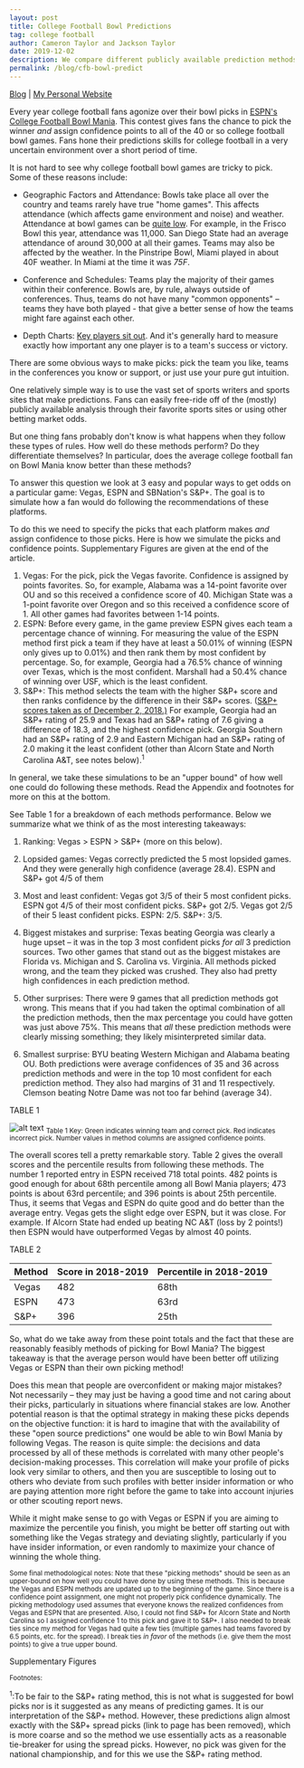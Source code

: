 ```yaml
---
layout: post
title: College Football Bowl Predictions
tag: college football
author: Cameron Taylor and Jackson Taylor
date: 2019-12-02
description: We compare different publicly available prediction methods for college football bowl games.
permalink: /blog/cfb-bowl-predict
---
```


[Blog](https://cameronntaylor.github.io/blog/) | [My Personal Website](https://cameronntaylor.github.io/)

Every year college football fans agonize over their bowl picks in [ESPN's College Football Bowl Mania](http://fantasy.espn.com/college-bowl-mania/2018/en/). This contest gives fans the chance to pick the winner _and_ assign confidence points to all of the 40 or so college football bowl games. Fans hone their predictions skills for college football in a very uncertain environment over a short period of time.

It is not hard to see why college football bowl games are tricky to pick. Some of these reasons include:

- Geographic Factors and Attendance: Bowls take place all over the country and teams rarely have true &quot;home games&quot;. This affects attendance (which affects game environment and noise) and weather. Attendance at bowl games can be [quite low](https://www.newsday.com/sports/college/college-football/college-football-bowl-game-attendance-2018-18-1.24180893).  For example, in the Frisco Bowl this year, attendance was 11,000. San Diego State had an average attendance of around 30,000 at all their games. Teams may also be affected by the weather. In the Pinstripe Bowl, Miami played in about 40F weather. In Miami at the time it was _75F_.

- Conference and Schedules: Teams play the majority of their games within their conference. Bowls are, by rule, always outside of conferences. Thus, teams do not have many &quot;common opponents&quot; – teams they have both played - that give a better sense of how the teams might fare against each other.

- Depth Charts: [Key players sit out](https://sports.yahoo.com/college-football-players-sitting-bowl-games-2018-210123415.html). And it's generally hard to measure exactly how important any one player is to a team's success or victory.

There are some obvious ways to make picks: pick the team you like, teams in the conferences you know or support, or just use your pure gut intuition.

One relatively simple way is to use the vast set of sports writers and sports sites that make predictions. Fans can easily free-ride off of the (mostly) publicly available analysis through their favorite sports sites or using other betting market odds.

But one thing fans probably don&#39;t know is what happens when they follow these types of rules. How well do these methods perform? Do they differentiate themselves? In particular, does the average college football fan on Bowl Mania know better than these methods?

To answer this question we look at 3 easy and popular ways to get odds on a particular game: Vegas, ESPN and SBNation&#39;s S&amp;P+.  The goal is to simulate how a fan would do following the recommendations of these platforms.

To do this we need to specify the picks that each platform makes _and_ assign confidence to those picks. Here is how we simulate the picks and confidence points. Supplementary Figures are given at the end of the article.

1. Vegas: For the pick, pick the Vegas favorite. Confidence is assigned by points favorites. So, for example, Alabama was a 14-point favorite over OU and so this received a confidence score of 40. Michigan State was a 1-point favorite over Oregon and so this received a confidence score of 1. All other games had favorites between 1-14 points.
2. ESPN: Before every game, in the game preview ESPN gives each team a percentage chance of winning. For measuring the value of the ESPN method first pick a team if they have at least a 50.01% of winning (ESPN only gives up to 0.01%) and then rank them by most confident by percentage. So, for example, Georgia had a 76.5% chance of winning over Texas, which is the most confident. Marshall had a 50.4% chance of winning over USF, which is the least confident.
3. S&amp;P+: This method selects the team with the higher S&amp;P+ score and then ranks confidence by the difference in their S&amp;P+ scores. ([S](https://www.sbnation.com/college-football/2018/12/2/18122019/ncaa-football-rankings-2018-college-football-playoff)[&amp;P+ scores taken as of December 2, 2018.)](https://www.sbnation.com/college-football/2018/12/2/18122019/ncaa-football-rankings-2018-college-football-playoff) For example, Georgia had an S&amp;P+ rating of 25.9 and Texas had an S&amp;P+ rating of 7.6 giving a difference of 18.3, and the highest confidence pick. Georgia Southern had an S&amp;P+ rating of 2.9 and Eastern Michigan had an S&amp;P+ rating of 2.0 making it the least confident (other than Alcorn State and North Carolina A&amp;T, see notes below).<sup>1</sup>

In general, we take these simulations to be an &quot;upper bound&quot; of how well one could do following these methods. Read the Appendix and footnotes for more on this at the bottom.

See Table 1 for a breakdown of each methods performance. Below we summarize what we think of as the most interesting takeaways:

1. Ranking: Vegas > ESPN > S&amp;P+ (more on this below).

1. Lopsided games: Vegas correctly predicted the 5 most lopsided games. And they were generally high confidence (average 28.4). ESPN and S&amp;P+ got 4/5 of them

1. Most and least confident: Vegas got 3/5 of their 5 most confident picks. ESPN got 4/5 of their most confident picks. S&amp;P+ got 2/5. Vegas got 2/5 of their 5 least confident picks. ESPN: 2/5. S&amp;P+: 3/5.

1. Biggest mistakes and surprise: Texas beating Georgia was clearly a huge upset – it was in the top 3 most confident picks _for all_ 3 prediction sources. Two other games that stand out as the biggest mistakes are Florida vs. Michigan and S. Carolina vs. Virginia. All methods picked wrong, and the team they picked was crushed. They also had pretty high confidences in each prediction method.

1. Other surprises: There were 9 games that all prediction methods got wrong. This means that if you had taken the optimal combination of all the prediction methods, then the max percentage you could have gotten was just above 75%. This means that _all_ these prediction methods were clearly missing something; they likely misinterpreted similar data.

1. Smallest surprise: BYU beating Western Michigan and Alabama beating OU. Both predictions were average confidences of 35 and 36 across prediction methods and were in the top 10 most confident for each prediction method. They also had margins of 31 and 11 respectively. Clemson beating Notre Dame was not too far behind (average 34).

TABLE 1

![alt text](../images/cfb_table1.png)
<sub> Table 1 Key: Green indicates winning team and correct pick. Red indicates incorrect pick. Number values in method columns are assigned confidence points.</sub>


<!--- | Bowl | Team 1 | Team 2 | Margin | Vegas | ESPN | S&amp;P+ |
| --- | --- | --- | --- | --- | --- | --- |
| _Armed Forces Bowl_ | Houston | Army | 56 | 29 | 25 | 32 |
| _Music City Bowl_ | Purdue | Auburn | 49 | 17 | 19 | 23 |
| _New Mexico Bowl_ | Utah State | North Texas | 39 | 33 | 39 | 12 |
| _Gator Bowl_ | NC State | Texas A&amp;M | 39 | 35 | 16 | 14 |
| _New Orleans Bowl_ | Mid TN | App St | 32 | 28 | 23 | 38 |
| _Pin-Stripe Bowl_ | Miami | Wisconsin | 32 | 12 | 5 | 3 |
| _Idaho Potato Bowl_ | WMU | BYU | 31 | 37 | 34 | 34 |
| _Independence Bowl_ | Temple | Duke | 29 | 16 | 7 | 27 |
| _Belk Bowl_ | S Carolina | Virginia | 28 | 14 | 28 | 13 |
| _Natl Champ_ | Alabama | Clemson | 28 | 22 | 3 | 8 |
| _Cotton Bowl_ | Notre Dame | Clemson | 27 | 39 | 35 | 29 |
| _Frisco Bowl_ | SDSU | Ohio | 27 | 7 | 22 | 4 |
| _Peach Bowl_ | Florida | Michigan | 26 | 20 | 27 | 25 |
| _Quick Lane Bowl_ | Minnesota | GA Tech | 24 | 25 | 18 | 10 |
| _Boca Raton Bowl_ | UAB | N Illinois | 24 | 5 | 15 | 9 |
| _Gasparilla Bowl_ | Marshall | USF | 18 | 15 | 1 | 17 |
| _Cure Bowl_ | Tulane | ULL | 17 | 13 | 26 | 7 |
| _Hawaii Bowl_ | Hawaii | LA Tech | 17 | 2 | 8 | 22 |
| _Camping World Bowl_ | W Virginia | Syracuse | 16 | 10 | 29 | 26 |
| _Holiday Bowl_ | NU | Utah | 11 | 27 | 32 | 39 |
| _Las Vegas Bowl_ | AZ St | Fresno St | 11 | 26 | 20 | 37 |
| _Orange Bowl_ | OU | Alabama | 11 | 40 | 38 | 30 |
| _Dollar General Bowl_ | Buffalo | Troy | 10 | 3 | 9 | 5 |
| _Fiesta Bowl_ | LSU | UCF | 8 | 32 | 31 | 21 |
| _Sugar Bowl_ | Texas | Georgia | 7 | 38 | 40 | 40 |
| _Texas Bowl_ | Baylor | Vanderbilt | 7 | 19 | 12 | 16 |
| _Outback Bowl_ | Miss St | Iowa | 5 | 31 | 21 | 19 |
| _Liberty Bowl_ | Missouri | Ok State | 5 | 36 | 30 | 18 |
| _Rose Bowl_ | Wash | Ohio State | 5 | 23 | 10 | 15 |
| _Military Bowl_ | Cincy | VA Tech | 4 | 24 | 6 | 31 |
| _Citrus Bowl_ | Kentucky | Penn St | 3 | 21 | 33 | 35 |
| _Bahamas Bowl_ | FIU | Toledo | 3 | 30 | 37 | 24 |
| _Birmingham Bowl_ | Memphis | Wake Forest | 3 | 8 | 13 | 36 |
| _Arizona Bowl_ | Ark St | Nevada | 3 | 6 | 4 | 20 |
| _Cheez-IT Bowl_ | Cal | TCU | 3 | 4 | 2 | 6 |
| _Camellia Bowl_ | GA South | E Michigan | 2 | 9 | 11 | 2 |
| _Celebration Bowl_ | NC A&amp;T | Alcorn State | 2 | 34 | 14 | 1 |
| _Alamo Bowl_ | Iowa State | Wash St | 2 | 11 | 24 | 28 |
| _Sun Bowl_ | Stanford | Pitt | 1 | 18 | 36 | 33 |
| _Redbox Bowl_ | Michigan St | Oregon | 1 | 1 | 17 | 11 | --->

The overall scores tell a pretty remarkable story. Table 2 gives the overall scores and the percentile results from following these methods. The number 1 reported entry in ESPN received 718 total points. 482 points is good enough for about 68th percentile among all Bowl Mania players; 473 points is about 63rd percentile; and 396 points is about 25th percentile. Thus, it seems that Vegas and ESPN do quite good and do better than the average entry. Vegas gets the slight edge over ESPN, but it was close. For example. If Alcorn State had ended up beating NC A&amp;T (loss by 2 points!) then ESPN would have outperformed Vegas by almost 40 points.

TABLE 2

| **Method** | **Score in 2018-2019** | **Percentile in 2018-2019** |
| --- | --- | --- |
| Vegas | 482 | 68th|
| ESPN | 473 | 63rd|
| S&amp;P+ | 396 | 25th|

So, what do we take away from these point totals and the fact that these are reasonably feasibly methods of picking for Bowl Mania? The biggest takeaway is that the average person would have been better off utilizing Vegas or ESPN than their own picking method!

Does this mean that people are overconfident or making major mistakes? Not necessarily – they may just be having a good time and not caring about their picks, particularly in situations where financial stakes are low. Another potential reason is that the optimal strategy in making these picks depends on the objective function: it is hard to imagine that with the availability of these &quot;open source predictions&quot; one would be able to win Bowl Mania by following Vegas. The reason is quite simple: the decisions and data processed by all of these methods is correlated with many other people&#39;s decision-making processes. This correlation will make your profile of picks look very similar to others, and then you are susceptible to losing out to others who deviate from such profiles with better insider information or who are paying attention more right before the game to take into account injuries or other scouting report news.

While it might make sense to go with Vegas or ESPN if you are aiming to maximize the percentile you finish, you might be better off starting out with something like the Vegas strategy and deviating slightly, particularly if you have insider information, or even randomly to maximize your chance of winning the whole thing.

<sub> Some final methodological notes: Note that these &quot;picking methods&quot; should be seen as an upper-bound on how well you could have done by using these methods. This is because the Vegas and ESPN methods are updated up to the beginning of the game. Since there is a confidence point assignment, one might not properly pick confidence dynamically. The picking methodology used assumes that everyone knows the realized confidences from Vegas and ESPN that are presented. Also, I could not find S&amp;P+ for Alcorn State and North Carolina so I assigned confidence 1 to this pick and gave it to S&amp;P+. I also needed to break ties since my method for Vegas had quite a few ties (multiple games had teams favored by 6.5 points, etc. for the spread). I break ties _in favor_ of the methods (i.e. give them the most points) to give a true upper bound. </sub>



Supplementary Figures

<sub>Footnotes:

<sup>1</sup>:To be fair to the S&amp;P+ rating method, this is not what is suggested for bowl picks nor is it suggested as any means of predicting games. It is our interpretation of the S&amp;P+ method. However, these predictions align almost exactly with the S&amp;P+ spread picks (link to page has been removed), which is more coarse and so the method we use essentially acts as a reasonable tie-breaker for using the spread picks. However, no pick was given for the national championship, and for this we use the S&amp;P+ rating method.</sub>
